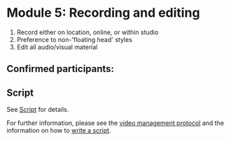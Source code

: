 # Module 5: Recording and editing

   1. Record either on location, online, or within studio 
   2. Preference to non-'floating head' styles 
   3. Edit all audio/visual material 
   
## Confirmed participants:

## Script

See [Script](script_intro.md) for details.

For further information, please see the [video management protocol](https://github.com/OpenScienceMOOC/Module-1-Open-Principles/blob/master/production_toolkit/Video_management_protocol.md) and the information on how to [write a script](https://github.com/OpenScienceMOOC/Module-1-Open-Principles/blob/master/production_toolkit/Writing_a_script.md).


